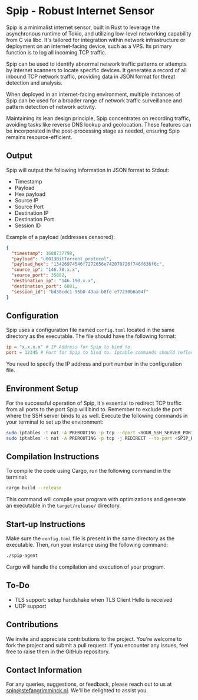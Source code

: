 # Spip - Robust Internet Sensor

Spip is a minimalist internet sensor, built in Rust to leverage the asynchronous runtime of Tokio, and utilizing low-level networking capability from C via libc. It's tailored for integration within network infrastructure or deployment on an internet-facing device, such as a VPS. Its primary function is to log all incoming TCP traffic.

Spip can be used to identify abnormal network traffic patterns or attempts by internet scanners to locate specific devices. It generates a record of all inbound TCP network traffic, providing data in JSON format for threat detection and analysis.

When deployed in an internet-facing environment, multiple instances of Spip can be used for a broader range of network traffic surveillance and pattern detection of network activity.

Maintaining its lean design principle, Spip concentrates on recording traffic, avoiding tasks like reverse DNS lookup and geolocation. These features can be incorporated in the post-processing stage as needed, ensuring Spip remains resource-efficient.

## Output

Spip will output the following information in JSON format to Stdout:
- Timestamp
- Payload
- Hex payload
- Source IP
- Source Port
- Destination IP
- Destination Port
- Session ID

Example of a payload (addresses censored):

```JSON
{
  "timestamp": 1688737798,
  "payload": "u0013BitTorrent protocol",
  "payload_hex": "13426974546f7272656e742070726f746f636f6c",
  "source_ip": "146.70.x.x",
  "source_port": 35882,
  "destination_ip": "146.190.x.x",
  "destination_port": 6881,
  "session_id": "bd30cdc1-95b0-49aa-b8fe-e77230b6a04f"
}
```

## Configuration

Spip uses a configuration file named `config.toml` located in the same directory as the executable. The file should have the following format:

```toml
ip = "x.x.x.x" # IP Address for Spip to bind to.
port = 12345 # Port for Spip to bind to. Iptable commands should reflect this port. 
```

You need to specify the IP address and port number in the configuration file.

## Environment Setup

For the successful operation of Spip, it's essential to redirect TCP traffic from all ports to the port Spip will bind to. Remember to exclude the 
port where the SSH server binds to as well. Execute the following commands in your terminal to set up the environment:

``` bash
sudo iptables -t nat -A PREROUTING -p tcp --dport <YOUR_SSH_SERVER_PORT> -j ACCEPT
sudo iptables -t nat -A PREROUTING -p tcp -j REDIRECT --to-port <SPIP_PORT>
```

## Compilation Instructions

To compile the code using Cargo, run the following command in the terminal:

``` bash
cargo build --release
```

This command will compile your program with optimizations and generate an executable in the `target/release/` directory.

## Start-up Instructions

Make sure the `config.toml` file is present in the same directory as the executable. Then, run your instance using the following command:

```bash
./spip-agent
```

Cargo will handle the compilation and execution of your program.

## To-Do

- TLS support: setup handshake when TLS Client Hello is received
- UDP support

## Contributions

We invite and appreciate contributions to the project. You're welcome to fork the project and submit a pull request. If you encounter any issues, 
feel free to raise them in the GitHub repository.

## Contact Information

For any queries, suggestions, or feedback, please reach out to us at [spip@stefangrimminck.nl](mailto:spip@stefangrimminck.nl). We'll be delighted 
to assist you.
```
